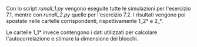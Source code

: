 Con lo script _runall_1.py_ vengono eseguite tutte le simulazioni per l'esercizio 7.1, mentre con _runall_2.py_ quelle per l'esercizio 7.2. I risultati vengono poi spostate nelle cartelle corrispondenti, rispettivamente 1_2* e 2_*.

Le cartelle 1_1* invece contengono i dati utilizzati per calcolare l'autocorrelazione e stimare la dimensione dei blocchi. 